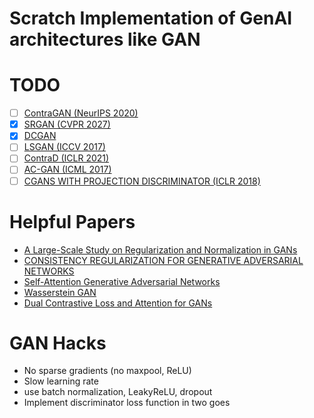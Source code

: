 # Scratch Implementation of GenAI architectures like GAN

# TODO

- [ ] [ContraGAN (NeurIPS 2020)](https://arxiv.org/pdf/2006.12681v3)
- [x] [SRGAN (CVPR 2027)](https://openaccess.thecvf.com/content_cvpr_2017/papers/Ledig_Photo-Realistic_Single_Image_CVPR_2017_paper.pdf)
- [x] [DCGAN](https://arxiv.org/pdf/1511.06434.pdf)
- [ ] [LSGAN (ICCV 2017)](https://openaccess.thecvf.com/content_ICCV_2017/papers/Mao_Least_Squares_Generative_ICCV_2017_paper.pdf)
- [ ] [ContraD (ICLR 2021)](https://arxiv.org/pdf/2103.09742)
- [ ] [AC-GAN (ICML 2017)](https://proceedings.mlr.press/v70/odena17a/odena17a.pdf)
- [ ] [CGANS WITH PROJECTION DISCRIMINATOR (ICLR 2018)](https://arxiv.org/pdf/1802.05637)

# Helpful Papers 

- [A Large-Scale Study on Regularization and Normalization in GANs](https://arxiv.org/pdf/1807.04720)
- [CONSISTENCY REGULARIZATION FOR GENERATIVE ADVERSARIAL NETWORKS](https://arxiv.org/pdf/1910.12027)
- [Self-Attention Generative Adversarial Networks](https://arxiv.org/pdf/1805.08318)
- [Wasserstein GAN](https://arxiv.org/pdf/1701.07875)
- [Dual Contrastive Loss and Attention for GANs](https://openaccess.thecvf.com/content/ICCV2021/papers/Yu_Dual_Contrastive_Loss_and_Attention_for_GANs_ICCV_2021_paper.pdf)

# GAN Hacks

- No sparse gradients (no maxpool, ReLU)
- Slow learning rate 
- use batch normalization, LeakyReLU, dropout
- Implement discriminator loss function in two goes 


<!-- # Extras

- [ ] [VITGAN: TRAINING GANS WITH VISION TRANSFORMERS](https://openreview.net/pdf?id=dwg5rXg1WS_)
- [ ] [TransGAN: Two Pure Transformers Can Make One Strong GAN, and That Can Scale Up](https://arxiv.org/pdf/2102.07074.pdf)
- [ ] [StyleSwin: Transformer-based GAN for High-resolution Image Generation](https://openaccess.thecvf.com/content/CVPR2022/papers/Zhang_StyleSwin_Transformer-Based_GAN_for_High-Resolution_Image_Generation_CVPR_2022_paper.pdf)
- [ ] [ESRGAN: Enhanced Super-Resolution Generative Adversarial Networks](https://openaccess.thecvf.com/content_ECCVW_2018/papers/11133/Wang_ESRGAN_Enhanced_Super-Resolution_Generative_Adversarial_Networks_ECCVW_2018_paper.pdf)
- [ ] [Unpaired Image-to-Image Translation using Cycle-Consistent Adversarial Networks](https://openaccess.thecvf.com/content_ICCV_2017/papers/Zhu_Unpaired_Image-To-Image_Translation_ICCV_2017_paper.pdf)
- [ ] [A Style-Based Generator Architecture for Generative Adversarial Networks](https://openaccess.thecvf.com/content_CVPR_2019/papers/Karras_A_Style-Based_Generator_Architecture_for_Generative_Adversarial_Networks_CVPR_2019_paper.pdf) -->